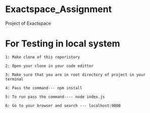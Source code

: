 # Exactspace_Assignment
Project of Exactspace


# For Testing in local system
    1: Make clone of this reporistory
    
    2: Open your clone in your code edittor

    3: Make sure that you are in root directory of project in your terminal

    4: Pass the command--- npm install

    5: To run pass the command---- node index.js

    6: Go to your browser and search --- localhost:9000
